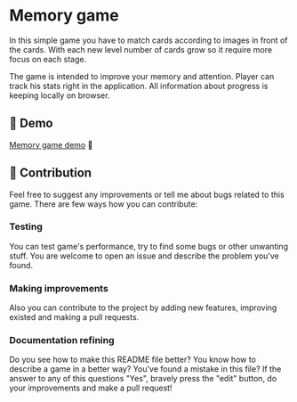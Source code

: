 # Memory game
In this simple game you have to match cards according to images in front of the cards. With each new level number of cards grow so it require more focus on each stage.

The game is intended to improve your memory and attention. Player can track his stats right in the application. All information about progress is keeping locally on browser.

## 🚀 Demo
[Memory game demo](https://sparkly-frangipane-93f29b.netlify.app) 🔗

## 🚶 Contribution
Feel free to suggest any improvements or tell me about bugs related to this game. There are few ways how you can contribute:

### Testing
You can test game's performance, try to find some bugs or other unwanting stuff. You are welcome to open an issue and describe the problem you've found.

### Making improvements
Also you can contribute to the project by adding new features, improving existed and making a pull requests.

### Documentation refining
Do you see how to make this README file better? You know how to describe a game in a better way? You've found a mistake in this file? If the answer to any of this questions "Yes", bravely press the "edit" button, do your improvements and make a pull request!
